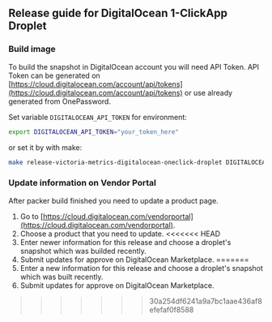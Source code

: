 ## Release guide for DigitalOcean 1-ClickApp Droplet

### Build image

To build the snapshot in DigitalOcean account you will need API Token.
API Token can be generated on [https://cloud.digitalocean.com/account/api/tokens](https://cloud.digitalocean.com/account/api/tokens) or use already generated from OnePassword.

Set variable `DIGITALOCEAN_API_TOKEN` for environment:

```bash
export DIGITALOCEAN_API_TOKEN="your_token_here"
```
or set it by with make:

```bash
make release-victoria-metrics-digitalocean-oneclick-droplet DIGITALOCEAN_API_TOKEN="your_token_here"
```

### Update information on Vendor Portal

After packer build finished you need to update a product page.

1. Go to [https://cloud.digitalocean.com/vendorportal](https://cloud.digitalocean.com/vendorportal).
2. Choose a product that you need to update.
<<<<<<< HEAD
3. Enter newer information for this release and choose a droplet's snapshot which was builded recently.
4. Submit updates for approve on DigitalOcean Marketplace.
=======
3. Enter a new information for this release and choose a droplet's snapshot which was built recently.
4. Submit updates for approve on DigitalOcean Marketplace.
>>>>>>> 30a254df6241a9a7bc1aae436af8efefaf0f8588
